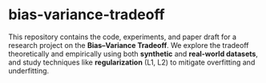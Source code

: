 # bias-variance-tradeoff
This repository contains the code, experiments, and paper draft for a research project on the **Bias–Variance Tradeoff**.   We explore the tradeoff theoretically and empirically using both **synthetic** and **real-world datasets**, and study techniques like **regularization** (L1, L2) to mitigate overfitting and underfitting.
